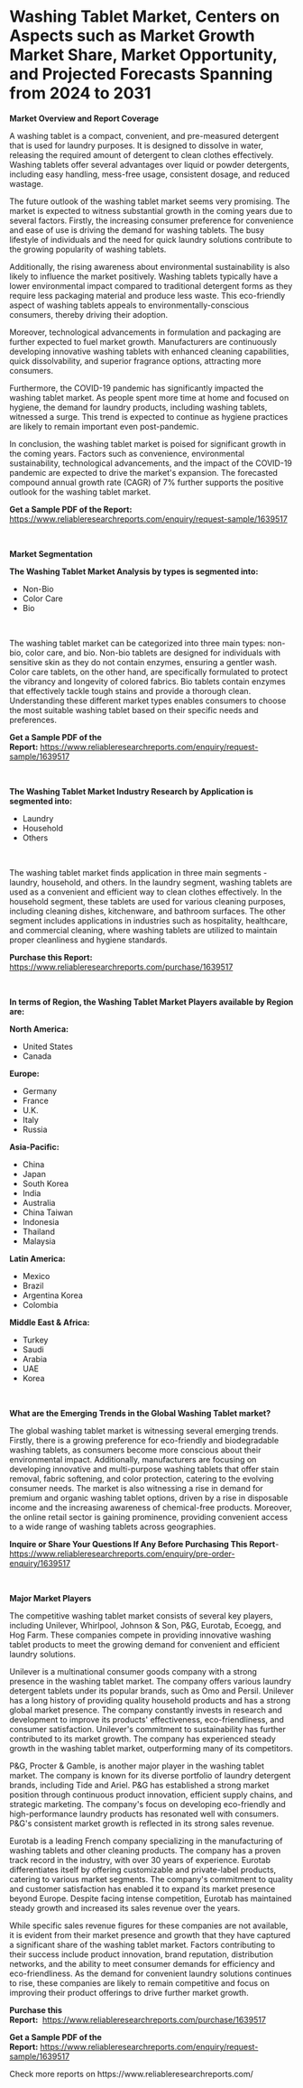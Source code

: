 <p><h1>Washing Tablet Market, Centers on Aspects such as Market Growth Market Share, Market Opportunity, and Projected Forecasts Spanning from 2024 to 2031</h1></p><p><strong>Market Overview and Report Coverage</strong></p>
<p><p>A washing tablet is a compact, convenient, and pre-measured detergent that is used for laundry purposes. It is designed to dissolve in water, releasing the required amount of detergent to clean clothes effectively. Washing tablets offer several advantages over liquid or powder detergents, including easy handling, mess-free usage, consistent dosage, and reduced wastage.</p><p>The future outlook of the washing tablet market seems very promising. The market is expected to witness substantial growth in the coming years due to several factors. Firstly, the increasing consumer preference for convenience and ease of use is driving the demand for washing tablets. The busy lifestyle of individuals and the need for quick laundry solutions contribute to the growing popularity of washing tablets.</p><p>Additionally, the rising awareness about environmental sustainability is also likely to influence the market positively. Washing tablets typically have a lower environmental impact compared to traditional detergent forms as they require less packaging material and produce less waste. This eco-friendly aspect of washing tablets appeals to environmentally-conscious consumers, thereby driving their adoption.</p><p>Moreover, technological advancements in formulation and packaging are further expected to fuel market growth. Manufacturers are continuously developing innovative washing tablets with enhanced cleaning capabilities, quick dissolvability, and superior fragrance options, attracting more consumers.</p><p>Furthermore, the COVID-19 pandemic has significantly impacted the washing tablet market. As people spent more time at home and focused on hygiene, the demand for laundry products, including washing tablets, witnessed a surge. This trend is expected to continue as hygiene practices are likely to remain important even post-pandemic.</p><p>In conclusion, the washing tablet market is poised for significant growth in the coming years. Factors such as convenience, environmental sustainability, technological advancements, and the impact of the COVID-19 pandemic are expected to drive the market's expansion. The forecasted compound annual growth rate (CAGR) of 7% further supports the positive outlook for the washing tablet market.</p></p>
<p><strong>Get a Sample PDF of the Report:</strong> <a href="https://www.reliableresearchreports.com/enquiry/request-sample/1639517">https://www.reliableresearchreports.com/enquiry/request-sample/1639517</a></p>
<p>&nbsp;</p>
<p><strong>Market Segmentation</strong></p>
<p><strong>The Washing Tablet Market Analysis by types is segmented into:</strong></p>
<p><ul><li>Non-Bio</li><li>Color Care</li><li>Bio</li></ul></p>
<p>&nbsp;</p>
<p><p>The washing tablet market can be categorized into three main types: non-bio, color care, and bio. Non-bio tablets are designed for individuals with sensitive skin as they do not contain enzymes, ensuring a gentler wash. Color care tablets, on the other hand, are specifically formulated to protect the vibrancy and longevity of colored fabrics. Bio tablets contain enzymes that effectively tackle tough stains and provide a thorough clean. Understanding these different market types enables consumers to choose the most suitable washing tablet based on their specific needs and preferences.</p></p>
<p><strong>Get a Sample PDF of the Report:</strong>&nbsp;<a href="https://www.reliableresearchreports.com/enquiry/request-sample/1639517">https://www.reliableresearchreports.com/enquiry/request-sample/1639517</a></p>
<p>&nbsp;</p>
<p><strong>The Washing Tablet Market Industry Research by Application is segmented into:</strong></p>
<p><ul><li>Laundry</li><li>Household</li><li>Others</li></ul></p>
<p>&nbsp;</p>
<p><p>The washing tablet market finds application in three main segments - laundry, household, and others. In the laundry segment, washing tablets are used as a convenient and efficient way to clean clothes effectively. In the household segment, these tablets are used for various cleaning purposes, including cleaning dishes, kitchenware, and bathroom surfaces. The other segment includes applications in industries such as hospitality, healthcare, and commercial cleaning, where washing tablets are utilized to maintain proper cleanliness and hygiene standards.</p></p>
<p><strong>Purchase this Report:</strong>&nbsp; <a href="https://www.reliableresearchreports.com/purchase/1639517">https://www.reliableresearchreports.com/purchase/1639517</a></p>
<p>&nbsp;</p>
<p><strong>In terms of Region, the Washing Tablet Market Players available by Region are:</strong></p>
<p>
    <p> <strong> North America: </strong>
        <ul>
            <li>United States</li>
            <li>Canada</li>
        </ul>
        </p> 
    <p> <strong> Europe: </strong>
        <ul>
            <li>Germany</li>
            <li>France</li>
            <li>U.K.</li>
            <li>Italy</li>
            <li>Russia</li>
        </ul>
        </p> 
    <p> <strong> Asia-Pacific: </strong>
        <ul>
            <li>China</li>
            <li>Japan</li>
            <li>South Korea</li>
            <li>India</li>
            <li>Australia</li>
            <li>China Taiwan</li>
            <li>Indonesia</li>
            <li>Thailand</li>
            <li>Malaysia</li>
        </ul>
        </p> 
    <p> <strong> Latin America: </strong>
        <ul>
            <li>Mexico</li>
            <li>Brazil</li>
            <li>Argentina Korea</li>
            <li>Colombia</li>
        </ul>
        </p> 
    <p> <strong> Middle East & Africa: </strong>
        <ul>
            <li>Turkey</li>
            <li>Saudi</li>
            <li>Arabia</li>
            <li>UAE</li>
            <li>Korea</li>
        </ul>
    </p>
    </p>
<p>&nbsp;</p>
<p><strong>What are the Emerging Trends in the Global Washing Tablet market?</strong></p>
<p><p>The global washing tablet market is witnessing several emerging trends. Firstly, there is a growing preference for eco-friendly and biodegradable washing tablets, as consumers become more conscious about their environmental impact. Additionally, manufacturers are focusing on developing innovative and multi-purpose washing tablets that offer stain removal, fabric softening, and color protection, catering to the evolving consumer needs. The market is also witnessing a rise in demand for premium and organic washing tablet options, driven by a rise in disposable income and the increasing awareness of chemical-free products. Moreover, the online retail sector is gaining prominence, providing convenient access to a wide range of washing tablets across geographies.</p></p>
<p><strong>Inquire or Share Your Questions If Any Before Purchasing This Report</strong>- <a href="https://www.reliableresearchreports.com/enquiry/pre-order-enquiry/1639517">https://www.reliableresearchreports.com/enquiry/pre-order-enquiry/1639517</a></p>
<p>&nbsp;</p>
<p><strong>Major Market Players</strong></p>
<p><p>The competitive washing tablet market consists of several key players, including Unilever, Whirlpool, Johnson & Son, P&G, Eurotab, Ecoegg, and Hog Farm. These companies compete in providing innovative washing tablet products to meet the growing demand for convenient and efficient laundry solutions.</p><p>Unilever is a multinational consumer goods company with a strong presence in the washing tablet market. The company offers various laundry detergent tablets under its popular brands, such as Omo and Persil. Unilever has a long history of providing quality household products and has a strong global market presence. The company constantly invests in research and development to improve its products' effectiveness, eco-friendliness, and consumer satisfaction. Unilever's commitment to sustainability has further contributed to its market growth. The company has experienced steady growth in the washing tablet market, outperforming many of its competitors.</p><p>P&G, Procter & Gamble, is another major player in the washing tablet market. The company is known for its diverse portfolio of laundry detergent brands, including Tide and Ariel. P&G has established a strong market position through continuous product innovation, efficient supply chains, and strategic marketing. The company's focus on developing eco-friendly and high-performance laundry products has resonated well with consumers. P&G's consistent market growth is reflected in its strong sales revenue.</p><p>Eurotab is a leading French company specializing in the manufacturing of washing tablets and other cleaning products. The company has a proven track record in the industry, with over 30 years of experience. Eurotab differentiates itself by offering customizable and private-label products, catering to various market segments. The company's commitment to quality and customer satisfaction has enabled it to expand its market presence beyond Europe. Despite facing intense competition, Eurotab has maintained steady growth and increased its sales revenue over the years.</p><p>While specific sales revenue figures for these companies are not available, it is evident from their market presence and growth that they have captured a significant share of the washing tablet market. Factors contributing to their success include product innovation, brand reputation, distribution networks, and the ability to meet consumer demands for efficiency and eco-friendliness. As the demand for convenient laundry solutions continues to rise, these companies are likely to remain competitive and focus on improving their product offerings to drive further market growth.</p></p>
<p><strong>Purchase this Report:</strong>&nbsp;&nbsp;<a href="https://www.reliableresearchreports.com/purchase/1639517">https://www.reliableresearchreports.com/purchase/1639517</a></p>
<p></p>
<p><strong>Get a Sample PDF of the Report:</strong>&nbsp;<a href="https://www.reliableresearchreports.com/enquiry/request-sample/1639517">https://www.reliableresearchreports.com/enquiry/request-sample/1639517</a></p>
<p>Check more reports on https://www.reliableresearchreports.com/</p>